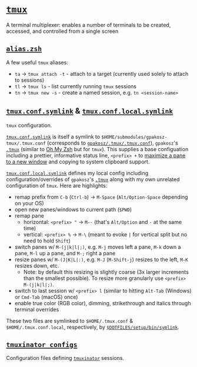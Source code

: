 # [`tmux`](https://github.com/tmux/tmux)

A terminal multiplexer: enables a number of terminals to be created, accessed, and controlled from a single screen

## [`alias.zsh`](./alias.zsh)

A few useful `tmux` aliases:

- `ta` -> `tmux attach -t` - attach to a target (currently used solely to attach to sessions)
- `tl` -> `tmux ls` - list currently running `tmux` sessions
- `tn` -> `tmux new -s` - create a named session, e.g. `tn <session-name>`

## [`tmux.conf.symlink`](./tmux.conf.symlink) & [`tmux.conf.local.symlink`](./tmux.conf.local.symlink)

`tmux` configuration.

[`tmux.conf.symlink`](./tmux.conf.symlink) is itself a symlink to `$HOME/submodules/gpakosz-tmux/.tmux.conf` (corresponds to [`gpakosz/.tmux/.tmux.conf`](https://github.com/gpakosz/.tmux/blob/master/.tmux.conf)), `gpakosz`'s [`.tmux`](https://github.com/gpakosz/.tmux/) (similar to [Oh My Zsh](https://github.com/robbyrussell/oh-my-zsh) but for `tmux`). This supplies a base configuation including a prettier, informative status line, `<prefix> +` to [maximize a pane to a new window](https://pempek.net/articles/2013/04/14/maximizing-tmux-pane-new-window/) and copying to system clipboard support.

[`tmux.conf.local.symlink`](./tmux.conf.local.symlink) defines my local config including configuration/overrides of `gpakosz`'s [`.tmux`](https://github.com/gpakosz/.tmux/) along with my own unrelated configuration of `tmux`. Here are highlights:

- remap prefix from `C-b` (`Ctrl-b`) -> `M-Space` (`Alt/Option-Space` depending on your OS)
- open new panes/windows to current path (`$PWD`)
- remap pane
  - horizontal: `<prefix> "` -> `M--` (that's `Alt/Option` and `-` at the same time)
  - vertical: `<prefix> %` -> `M-\` (meant to evoke `|` for vertical split but no need to hold `Shift`)
- switch panes w/ `M-(j|k|l|;)`, e.g. `M-j` moves left a pane, `M-k` down a pane, `M-l` up a pane, and `M-;` right a pane
- resize panes w/ `M-(J|K|L|:)`, e.g. `M-J` (`M-Shift-j`) resizes to the left, `M-K` resizes down, etc.
  - Note: by default this resizing is slightly coarse (3x larger increments than the smallest possible). To resize more granularly use `<prefix> M-(j|k|l|;)`.
- switch to last session w/ `<prefix> l` (similar to hitting `Alt-Tab` (Windows) or `Cmd-Tab` (macOS) once)
- enable true color (RGB color), dimming, strikethrough and italics through terminal overrides

These two files are symlinked to `$HOME/.tmux.conf` & `$HOME/.tmux.conf.local`, respectively, by [`$DOTFILES/setup/bin/symlink`](../setup/bin/symlink).

## [`tmuxinator_configs`](./tmuxinator_configs)

Configuration files defining [`tmuxinator`](https://github.com/tmuxinator/tmuxinator) sessions.
